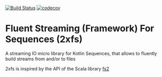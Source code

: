 [![Build Status](https://travis-ci.com/luisdeltoro/2xfs.svg?branch=master)](https://travis-ci.com/luisdeltoro/2xfs)
[![codecov](https://codecov.io/gh/luisdeltoro/2xfs/branch/master/graph/badge.svg)](https://codecov.io/gh/luisdeltoro/2xfs)

# Fluent Streaming (Framework) For Sequences (2xfs)

A streaming IO micro library for Kotlin Sequences, that allows to fluently build streams from and/or to files

2xfs is inspired by the API of the Scala library [fs2](https://fs2.io) 

